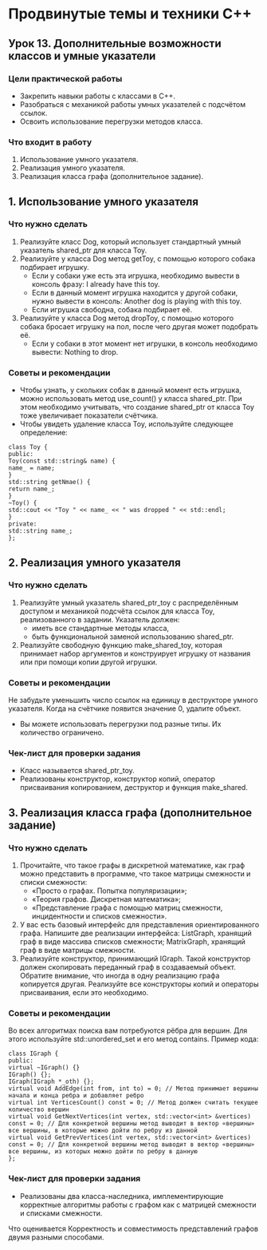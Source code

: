 # Продвинутые темы и техники C++
## Урок 13. Дополнительные возможности классов и умные указатели

### Цели практической работы
* Закрепить навыки работы с классами в C++.
* Разобраться с механикой работы умных указателей с подсчётом ссылок.
* Освоить использование перегрузки методов класса.

### Что входит в работу
1. Использование умного указателя.
2. Реализация умного указателя.
3. Реализация класса графа (дополнительное задание).

## 1. Использование умного указателя

### Что нужно сделать
1. Реализуйте класс Dog, который использует стандартный умный указатель shared_ptr для класса Toy.
2. Реализуйте у класса Dog метод getToy, с помощью которого собака подбирает игрушку.
    - Если у собаки уже есть эта игрушка, необходимо вывести в консоль фразу: I already have this toy.
    - Если в данный момент игрушка находится у другой собаки, нужно вывести в консоль: Another dog is playing with this toy.
    - Если игрушка свободна, собака подбирает её.
3. Реализуйте у класса Dog метод dropToy, с помощью которого собака бросает игрушку на пол, после чего другая может подобрать её.
    - Если у собаки в этот момент нет игрушки, в консоль необходимо вывести: Nothing to drop.

### Советы и рекомендации

* Чтобы узнать, у скольких собак в данный момент есть игрушка, можно использовать метод use_count() у класса shared_ptr. При этом необходимо учитывать, что создание shared_ptr от класса Toy тоже увеличивает показатели счётчика.
* Чтобы увидеть удаление класса Toy, используйте следующее определение:

```
class Toy {
public:
Toy(const std::string& name) {
name_ = name;
}
std::string getNmae() {
return name_;
}
~Toy() {
std::cout << "Toy " << name_ << " was dropped " << std::endl;
}
private:
std::string name_;
};

```

## 2. Реализация умного указателя

### Что нужно сделать
1. Реализуйте умный указатель shared_ptr_toy с распределённым доступом и механикой подсчёта ссылок для класса Toy, реализованного в задании.
Указатель должен:
    - иметь все стандартные методы класса,
    - быть функциональной заменой использованию shared_ptr<Toy>.
2. Реализуйте свободную функцию make_shared_toy, которая принимает набор аргументов и конструирует игрушку от названия или при помощи копии другой игрушки.

### Советы и рекомендации
Не забудьте уменьшить число ссылок на единицу в деструкторе умного указателя. Когда на счётчике появится значение 0, удалите объект.
* Вы можете использовать перегрузки под разные типы. Их количество ограничено.

### Чек-лист для проверки задания
* Класс называется shared_ptr_toy.
* Реализованы конструктор, конструктор копий, оператор присваивания копированием, деструктор и функция make_shared.


## 3. Реализация класса графа (дополнительное задание)

### Что нужно сделать
1. Прочитайте, что такое графы в дискретной математике, как граф можно представить в программе, что такое матрицы смежности и списки смежности:
    - «Просто о графах. Попытка популяризации»;
    - «Теория графов. Дискретная математика»;
    - «Представление графа с помощью матриц смежности, инцидентности и списков смежности».
2. У вас есть базовый интерфейс для представления ориентированного графа. Напишите две реализации интерфейса:
ListGraph, хранящий граф в виде массива списков смежности;
MatrixGraph, хранящий граф в виде матрицы смежности.
3. Реализуйте конструктор, принимающий IGraph. Такой конструктор должен скопировать переданный граф в создаваемый объект. Обратите внимание, что иногда в одну реализацию графа копируется другая. Реализуйте все конструкторы копий и операторы присваивания, если это необходимо.

### Советы и рекомендации
Во всех алгоритмах поиска вам потребуются рёбра для вершин. Для этого используйте std::unordered_set и его метод contains.
Пример кода:
```
class IGraph {
public:
virtual ~IGraph() {}
IGraph() {};
IGraph(IGraph *_oth) {};
virtual void AddEdge(int from, int to) = 0; // Метод принимает вершины начала и конца ребра и добавляет ребро
virtual int VerticesCount() const = 0; // Метод должен считать текущее количество вершин
virtual void GetNextVertices(int vertex, std::vector<int> &vertices) const = 0; // Для конкретной вершины метод выводит в вектор «вершины» все вершины, в которые можно дойти по ребру из данной
virtual void GetPrevVertices(int vertex, std::vector<int> &vertices) const = 0; // Для конкретной вершины метод выводит в вектор «вершины» все вершины, из которых можно дойти по ребру в данную
};
```
### Чек-лист для проверки задания
* Реализованы два класса-наследника, имплементирующие корректные алгоритмы работы с графом как с матрицей смежности и списками смежности.

Что оценивается
Корректность и совместимость представлений графов двумя разными способами.
